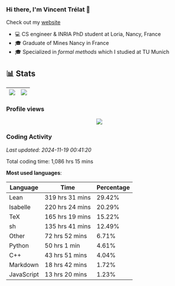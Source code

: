 ### Hi there, I'm Vincent Trélat 👋

Check out my [website](https://vtrelat.github.io)

-   💻 CS engineer & INRIA PhD student at Loria, Nancy, France
-   🎓 Graduate of Mines Nancy in France
-   🎓 Specialized in _formal methods_ which I studied at TU Munich

## 📊 **Stats**

| <img align="center" src="https://readme-stats.clckblog.space/api?username=VTrelat&show_icons=true&include_all_commits=true&theme=tokyonight&hide_border=true" /> | <img align="center" src="https://readme-stats.clckblog.space/api/top-langs/?username=VTrelat&layout=compact&theme=tokyonight&hide_border=true" /> |
| ---------------------------------------------------------------------------------------------------------------------------------------------------------------- | ------------------------------------------------------------------------------------------------------------------------------------------------- |

### Profile views

<p align="center">
 <img src="https://profile-counter.glitch.me/VTrelat/count.svg" />
</p>

<!--automations-->
### Coding Activity
_Last updated: 2024-11-19 00:41:20_

Total coding time: 1,086 hrs 15 mins

**Most used languages**:

| Language | Time | Percentage |
| ------------- | ------------- | ------------- |
| Lean | 319 hrs 31 mins | 29.42% |
| Isabelle | 220 hrs 24 mins | 20.29% |
| TeX | 165 hrs 19 mins | 15.22% |
| sh | 135 hrs 41 mins | 12.49% |
| Other | 72 hrs 52 mins | 6.71% |
| Python | 50 hrs 1 min | 4.61% |
| C++ | 43 hrs 51 mins | 4.04% |
| Markdown | 18 hrs 42 mins | 1.72% |
| JavaScript | 13 hrs 20 mins | 1.23% |

